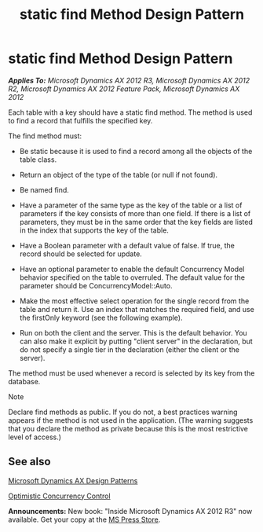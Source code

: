 ﻿---
title: static find Method Design Pattern
TOCTitle: static find Method
ms:assetid: e346590b-cf51-4f91-a72f-3381c429d177
ms:mtpsurl: https://msdn.microsoft.com/en-us/library/Aa879893(v=AX.60)
ms:contentKeyID: 35253141
ms.date: 05/18/2015
mtps_version: v=AX.60
---

# static find Method Design Pattern 


_**Applies To:** Microsoft Dynamics AX 2012 R3, Microsoft Dynamics AX 2012 R2, Microsoft Dynamics AX 2012 Feature Pack, Microsoft Dynamics AX 2012_

Each table with a key should have a static find method. The method is used to find a record that fulfills the specified key.

The find method must:

  - Be static because it is used to find a record among all the objects of the table class.

  - Return an object of the type of the table (or null if not found).

  - Be named find.

  - Have a parameter of the same type as the key of the table or a list of parameters if the key consists of more than one field. If there is a list of parameters, they must be in the same order that the key fields are listed in the index that supports the key of the table.

  - Have a Boolean parameter with a default value of false. If true, the record should be selected for update.

  - Have an optional parameter to enable the default Concurrency Model behavior specified on the table to overruled. The default value for the parameter should be ConcurrencyModel::Auto.

  - Make the most effective select operation for the single record from the table and return it. Use an index that matches the required field, and use the firstOnly keyword (see the following example).

  - Run on both the client and the server. This is the default behavior. You can also make it explicit by putting "client server" in the declaration, but do not specify a single tier in the declaration (either the client or the server).

The method must be used whenever a record is selected by its key from the database.


> [!NOTE]
> <P>Declare find methods as public. If you do not, a best practices warning appears if the method is not used in the application. (The warning suggests that you declare the method as private because this is the most restrictive level of access.)</P>



## See also

[Microsoft Dynamics AX Design Patterns](microsoft-dynamics-ax-design-patterns.md)

[Optimistic Concurrency Control](optimistic-concurrency-control.md)

  
**Announcements:** New book: "Inside Microsoft Dynamics AX 2012 R3" now available. Get your copy at the [MS Press Store](https://www.microsoftpressstore.com/store/inside-microsoft-dynamics-ax-2012-r3-9780735685109).

